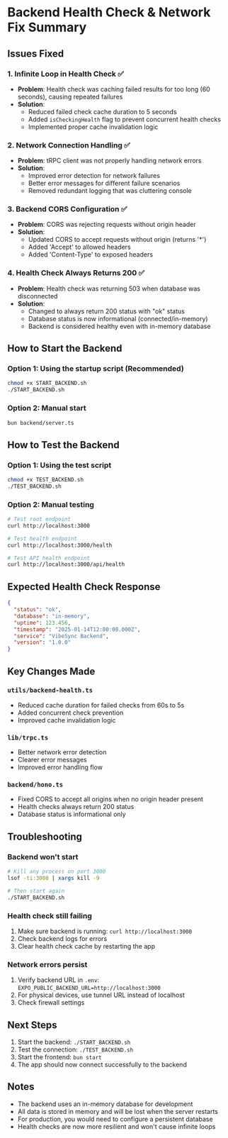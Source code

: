 # Backend Health Check & Network Fix Summary

## Issues Fixed

### 1. **Infinite Loop in Health Check** ✅
- **Problem**: Health check was caching failed results for too long (60 seconds), causing repeated failures
- **Solution**: 
  - Reduced failed check cache duration to 5 seconds
  - Added `isCheckingHealth` flag to prevent concurrent health checks
  - Implemented proper cache invalidation logic

### 2. **Network Connection Handling** ✅
- **Problem**: tRPC client was not properly handling network errors
- **Solution**:
  - Improved error detection for network failures
  - Better error messages for different failure scenarios
  - Removed redundant logging that was cluttering console

### 3. **Backend CORS Configuration** ✅
- **Problem**: CORS was rejecting requests without origin header
- **Solution**:
  - Updated CORS to accept requests without origin (returns '*')
  - Added 'Accept' to allowed headers
  - Added 'Content-Type' to exposed headers

### 4. **Health Check Always Returns 200** ✅
- **Problem**: Health check was returning 503 when database was disconnected
- **Solution**:
  - Changed to always return 200 status with "ok" status
  - Database status is now informational (connected/in-memory)
  - Backend is considered healthy even with in-memory database

## How to Start the Backend

### Option 1: Using the startup script (Recommended)
```bash
chmod +x START_BACKEND.sh
./START_BACKEND.sh
```

### Option 2: Manual start
```bash
bun backend/server.ts
```

## How to Test the Backend

### Option 1: Using the test script
```bash
chmod +x TEST_BACKEND.sh
./TEST_BACKEND.sh
```

### Option 2: Manual testing
```bash
# Test root endpoint
curl http://localhost:3000

# Test health endpoint
curl http://localhost:3000/health

# Test API health endpoint
curl http://localhost:3000/api/health
```

## Expected Health Check Response

```json
{
  "status": "ok",
  "database": "in-memory",
  "uptime": 123.456,
  "timestamp": "2025-01-14T12:00:00.000Z",
  "service": "VibeSync Backend",
  "version": "1.0.0"
}
```

## Key Changes Made

### `utils/backend-health.ts`
- Reduced cache duration for failed checks from 60s to 5s
- Added concurrent check prevention
- Improved cache invalidation logic

### `lib/trpc.ts`
- Better network error detection
- Clearer error messages
- Improved error handling flow

### `backend/hono.ts`
- Fixed CORS to accept all origins when no origin header present
- Health checks always return 200 status
- Database status is informational only

## Troubleshooting

### Backend won't start
```bash
# Kill any process on port 3000
lsof -ti:3000 | xargs kill -9

# Then start again
./START_BACKEND.sh
```

### Health check still failing
1. Make sure backend is running: `curl http://localhost:3000`
2. Check backend logs for errors
3. Clear health check cache by restarting the app

### Network errors persist
1. Verify backend URL in `.env`: `EXPO_PUBLIC_BACKEND_URL=http://localhost:3000`
2. For physical devices, use tunnel URL instead of localhost
3. Check firewall settings

## Next Steps

1. Start the backend: `./START_BACKEND.sh`
2. Test the connection: `./TEST_BACKEND.sh`
3. Start the frontend: `bun start`
4. The app should now connect successfully to the backend

## Notes

- The backend uses an in-memory database for development
- All data is stored in memory and will be lost when the server restarts
- For production, you would need to configure a persistent database
- Health checks are now more resilient and won't cause infinite loops
